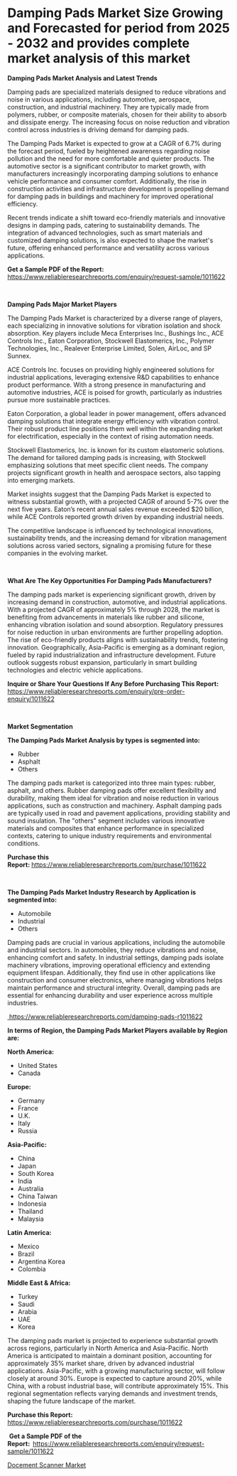 <p><h1>Damping Pads Market Size Growing and Forecasted for period from 2025 - 2032 and provides complete market analysis of this market</h1></p><p><strong>Damping Pads Market Analysis and Latest Trends</strong></p>
<p><p>Damping pads are specialized materials designed to reduce vibrations and noise in various applications, including automotive, aerospace, construction, and industrial machinery. They are typically made from polymers, rubber, or composite materials, chosen for their ability to absorb and dissipate energy. The increasing focus on noise reduction and vibration control across industries is driving demand for damping pads.</p><p>The Damping Pads Market is expected to grow at a CAGR of 6.7% during the forecast period, fueled by heightened awareness regarding noise pollution and the need for more comfortable and quieter products. The automotive sector is a significant contributor to market growth, with manufacturers increasingly incorporating damping solutions to enhance vehicle performance and consumer comfort. Additionally, the rise in construction activities and infrastructure development is propelling demand for damping pads in buildings and machinery for improved operational efficiency.</p><p>Recent trends indicate a shift toward eco-friendly materials and innovative designs in damping pads, catering to sustainability demands. The integration of advanced technologies, such as smart materials and customized damping solutions, is also expected to shape the market's future, offering enhanced performance and versatility across various applications.</p></p>
<p><strong>Get a Sample PDF of the Report:&nbsp;</strong> <a href="https://www.reliableresearchreports.com/enquiry/request-sample/1011622?utm_campaign=3090&utm_medium=2&utm_source=Github&utm_content=ia&utm_term=05042025&utm_id=damping-pads">https://www.reliableresearchreports.com/enquiry/request-sample/1011622</a></p>
<p>&nbsp;</p>
<p><strong>Damping Pads Major Market Players</strong></p>
<p><p>The Damping Pads Market is characterized by a diverse range of players, each specializing in innovative solutions for vibration isolation and shock absorption. Key players include Meca Enterprises Inc., Bushings Inc., ACE Controls Inc., Eaton Corporation, Stockwell Elastomerics, Inc., Polymer Technologies, Inc., Realever Enterprise Limited, Solen, AirLoc, and SP Sunnex.</p><p>ACE Controls Inc. focuses on providing highly engineered solutions for industrial applications, leveraging extensive R&D capabilities to enhance product performance. With a strong presence in manufacturing and automotive industries, ACE is poised for growth, particularly as industries pursue more sustainable practices.</p><p>Eaton Corporation, a global leader in power management, offers advanced damping solutions that integrate energy efficiency with vibration control. Their robust product line positions them well within the expanding market for electrification, especially in the context of rising automation needs.</p><p>Stockwell Elastomerics, Inc. is known for its custom elastomeric solutions. The demand for tailored damping pads is increasing, with Stockwell emphasizing solutions that meet specific client needs. The company projects significant growth in health and aerospace sectors, also tapping into emerging markets.</p><p>Market insights suggest that the Damping Pads Market is expected to witness substantial growth, with a projected CAGR of around 5-7% over the next five years. Eaton’s recent annual sales revenue exceeded $20 billion, while ACE Controls reported growth driven by expanding industrial needs.</p><p>The competitive landscape is influenced by technological innovations, sustainability trends, and the increasing demand for vibration management solutions across varied sectors, signaling a promising future for these companies in the evolving market.</p></p>
<p>&nbsp;</p>
<p><strong>What Are The Key Opportunities For Damping Pads Manufacturers?</strong></p>
<p><p>The damping pads market is experiencing significant growth, driven by increasing demand in construction, automotive, and industrial applications. With a projected CAGR of approximately 5% through 2028, the market is benefiting from advancements in materials like rubber and silicone, enhancing vibration isolation and sound absorption. Regulatory pressures for noise reduction in urban environments are further propelling adoption. The rise of eco-friendly products aligns with sustainability trends, fostering innovation. Geographically, Asia-Pacific is emerging as a dominant region, fueled by rapid industrialization and infrastructure development. Future outlook suggests robust expansion, particularly in smart building technologies and electric vehicle applications.</p></p>
<p><strong>Inquire or Share Your Questions If Any Before Purchasing This Report:</strong> <a href="https://www.reliableresearchreports.com/enquiry/pre-order-enquiry/1011622?utm_campaign=3090&utm_medium=2&utm_source=Github&utm_content=ia&utm_term=05042025&utm_id=damping-pads">https://www.reliableresearchreports.com/enquiry/pre-order-enquiry/1011622</a></p>
<p>&nbsp;</p>
<p><strong>Market Segmentation</strong></p>
<p><strong>The Damping Pads Market Analysis by types is segmented into:</strong></p>
<p><ul><li>Rubber</li><li>Asphalt</li><li>Others</li></ul></p>
<p><p>The damping pads market is categorized into three main types: rubber, asphalt, and others. Rubber damping pads offer excellent flexibility and durability, making them ideal for vibration and noise reduction in various applications, such as construction and machinery. Asphalt damping pads are typically used in road and pavement applications, providing stability and sound insulation. The "others" segment includes various innovative materials and composites that enhance performance in specialized contexts, catering to unique industry requirements and environmental conditions.</p></p>
<p><strong>Purchase this Report:&nbsp;</strong><a href="https://www.reliableresearchreports.com/purchase/1011622?utm_campaign=3090&utm_medium=2&utm_source=Github&utm_content=ia&utm_term=05042025&utm_id=damping-pads">https://www.reliableresearchreports.com/purchase/1011622</a></p>
<p>&nbsp;</p>
<p><strong>The Damping Pads Market Industry Research by Application is segmented into:</strong></p>
<p><ul><li>Automobile</li><li>Industrial</li><li>Others</li></ul></p>
<p><p>Damping pads are crucial in various applications, including the automobile and industrial sectors. In automobiles, they reduce vibrations and noise, enhancing comfort and safety. In industrial settings, damping pads isolate machinery vibrations, improving operational efficiency and extending equipment lifespan. Additionally, they find use in other applications like construction and consumer electronics, where managing vibrations helps maintain performance and structural integrity. Overall, damping pads are essential for enhancing durability and user experience across multiple industries.</p></p>
<p><a href="https://www.reliableresearchreports.com/damping-pads-r1011622?utm_campaign=3090&utm_medium=2&utm_source=Github&utm_content=ia&utm_term=05042025&utm_id=damping-pads">&nbsp;https://www.reliableresearchreports.com/damping-pads-r1011622</a></p>
<p><strong>In terms of Region, the Damping Pads Market Players available by Region are:</strong></p>
<p>
    <p> <strong> North America: </strong>
        <ul>
            <li>United States</li>
            <li>Canada</li>
        </ul>
        </p> 
    <p> <strong> Europe: </strong>
        <ul>
            <li>Germany</li>
            <li>France</li>
            <li>U.K.</li>
            <li>Italy</li>
            <li>Russia</li>
        </ul>
        </p> 
    <p> <strong> Asia-Pacific: </strong>
        <ul>
            <li>China</li>
            <li>Japan</li>
            <li>South Korea</li>
            <li>India</li>
            <li>Australia</li>
            <li>China Taiwan</li>
            <li>Indonesia</li>
            <li>Thailand</li>
            <li>Malaysia</li>
        </ul>
        </p> 
    <p> <strong> Latin America: </strong>
        <ul>
            <li>Mexico</li>
            <li>Brazil</li>
            <li>Argentina Korea</li>
            <li>Colombia</li>
        </ul>
        </p> 
    <p> <strong> Middle East & Africa: </strong>
        <ul>
            <li>Turkey</li>
            <li>Saudi</li>
            <li>Arabia</li>
            <li>UAE</li>
            <li>Korea</li>
        </ul>
    </p>
    </p>
<p><p>The damping pads market is projected to experience substantial growth across regions, particularly in North America and Asia-Pacific. North America is anticipated to maintain a dominant position, accounting for approximately 35% market share, driven by advanced industrial applications. Asia-Pacific, with a growing manufacturing sector, will follow closely at around 30%. Europe is expected to capture around 20%, while China, with a robust industrial base, will contribute approximately 15%. This regional segmentation reflects varying demands and investment trends, shaping the future landscape of the market.</p></p>
<p><strong>Purchase this Report: </strong><a href="https://www.reliableresearchreports.com/purchase/1011622?utm_campaign=3090&utm_medium=2&utm_source=Github&utm_content=ia&utm_term=05042025&utm_id=damping-pads">https://www.reliableresearchreports.com/purchase/1011622</a></p>
<p>&nbsp;<strong>Get a Sample PDF of the Report:&nbsp;&nbsp;</strong><a href="https://www.reliableresearchreports.com/enquiry/request-sample/1011622?utm_campaign=3090&utm_medium=2&utm_source=Github&utm_content=ia&utm_term=05042025&utm_id=damping-pads">https://www.reliableresearchreports.com/enquiry/request-sample/1011622</a></p>
<p><strong></strong></p>
<p><p><a href="https://github.com/elodielamto06/Market-Research-Report-List-1/blob/main/docement-scanner-market.md?utm_campaign=3090&utm_medium=2&utm_source=Github&utm_content=ia&utm_term=05042025&utm_id=damping-pads">Docement Scanner Market</a></p></p>